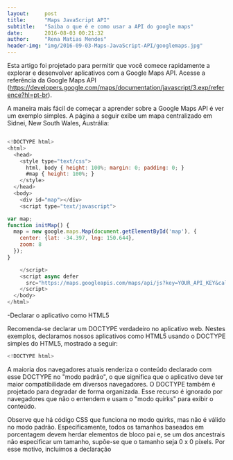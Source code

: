 ```yaml
---
layout:     post
title:      "Maps JavaScript API"
subtitle:   "Saiba o que é e como usar a API do google maps"
date:       2016-08-03 00:21:32
author:     "Rena Matias Mendes"
header-img: "img/2016-09-03-Maps-JavaScript-API/googlemaps.jpg"
---
```

Esta artigo foi projetado para permitir que você comece rapidamente a explorar e desenvolver aplicativos com a Google Maps API. Acesse a referência da Google Maps API (https://developers.google.com/maps/documentation/javascript/3.exp/reference?hl=pt-br).


A maneira mais fácil de começar a aprender sobre a Google Maps API é ver um exemplo simples. A página a seguir exibe um mapa centralizado em Sidnei, New South Wales, Austrália:

```javascript

<!DOCTYPE html>
<html>
  <head>
    <style type="text/css">
      html, body { height: 100%; margin: 0; padding: 0; }
      #map { height: 100%; }
    </style>
  </head>
  <body>
    <div id="map"></div>
    <script type="text/javascript">

var map;
function initMap() {
  map = new google.maps.Map(document.getElementById('map'), {
    center: {lat: -34.397, lng: 150.644},
    zoom: 8
  });
}

    </script>
    <script async defer
      src="https://maps.googleapis.com/maps/api/js?key=YOUR_API_KEY&callback=initMap">
    </script>
  </body>
</html>

```

-Declarar o aplicativo como HTML5

Recomenda-se declarar um DOCTYPE verdadeiro no aplicativo web. Nestes exemplos, declaramos nossos aplicativos como HTML5 usando o DOCTYPE simples do HTML5, mostrado a seguir:

```javascript
<!DOCTYPE html>
```

A maioria dos navegadores atuais renderiza o conteúdo declarado com esse DOCTYPE no "modo padrão", o que significa que o aplicativo deve ter maior compatibilidade em diversos navegadores. O DOCTYPE também é projetado para degradar de forma organizada. Esse recurso é ignorado por navegadores que não o entendem e usam o "modo quirks" para exibir o conteúdo.

Observe que há código CSS que funciona no modo quirks, mas não é válido no modo padrão. Especificamente, todos os tamanhos baseados em porcentagem devem herdar elementos de bloco pai e, se um dos ancestrais não especificar um tamanho, supõe-se que o tamanho seja 0 x 0 pixels. Por esse motivo, incluímos a declaração <style> a seguir:

```javascript
<style type="text/css">
  html, body { height: 100%; margin: 0; padding: 0; }
  #map { height: 100%; }
</style>
```

Essa declaração CSS indica que o contêiner do mapa <div> (com id map) ocupa 100% da altura do corpo HTML. Observe que devemos declarar especificamente essas porcentagens para <body> e também para <html>.

-Carregar a Google Maps API

```javascript
<script async defer
  src="https://maps.googleapis.com/maps/api/js?key=YOUR_API_KEY&callback=initMap">
</script>
```
O URL contido na tag script é a localização de um arquivo JavaScript que carrega todos os símbolos e as definições necessários para usar a Google Maps API. Essa tag script é obrigatória.

O atributo async permite que o navegador renderize o restante do site durante o carregamento da Maps API. Quando a API está pronta, ela chama a função especificada usando o parâmetro callback.

O parâmetro key contém a chave de API do aplicativo. Consulte https://developers.google.com/maps/documentation/javascript/get-api-key?hl=pt-br para obter mais informações.

-HTTPS ou HTTP

Consideramos a segurança na web muito importante e recomendamos usar HTTPS sempre que possível. Como parte de nossos esforços para tornar a web mais segura, disponibilizamos todas as Google Maps APIs sobre HTTPS. O uso da criptografia HTTPS torna o site mais seguro e mais resistente a invasões ou adulterações.
Recomendamos carregar a Google Maps JavaScript API sobre HTTPS usando a tag <script> fornecida acima.
Se necessário, carregue a Google Maps JavaScript API sobre HTTP solicitando http://maps.googleapis.com/ ou http://maps.google.cn para usuários na China.

-Bibliotecas

Durante o carregamento da JavaScript Maps API no URL, você pode carregar bibliotecas adicionais usando o parâmetro de URL libraries. As bibliotecas são módulos de código que oferecem funcionalidade adicional à JavaScript API principal e somente são carregadas mediante solicitação explícita. Para obter mais informações, consulte https://developers.google.com/maps/documentation/javascript/libraries?hl=pt-br.

-Carregamento síncrono da API

Na tag script que carrega a Maps API, é possível omitir o atributo async e o parâmetro callback. Essa ação bloqueia o carregamento da API até que seu download seja concluído.
Como resultado, o carregamento da página provavelmente será mais lento. Por outro lado, isso significa que é possível escrever as tags de script subsequentes supondo que a API já está carregada.

-Elementos de DOM do mapa

```javascript
<div id="map"></div>
```
Para que o mapa seja exibido em uma página, é necessário reservar um lugar para ele. Normalmente, isso é feito criando um elemento div nomeado e obtendo uma referência para esse elemento no modelo de objetos do documento (DOM) do navegador.
No exemplo acima, usamos CSS para definir a altura do div do mapa para "100%". O mapa se expande de acordo com o tamanho dos dispositivos móveis. Pode ser necessário ajustar os valores de largura e altura com base no tamanho da tela e no preenchimento do navegador. Observe que os divs normalmente herdam a largura de seu elemento contêiner. Divs vazios normalmente têm a altura 0. Por esse motivo, sempre defina explicitamente uma altura no <div>.

-Opções do mapa

Há duas opções obrigatórias para cada mapa: center e zoom.

```javascript
map = new google.maps.Map(document.getElementById('map'), {
  center: {lat: -34.397, lng: 150.644},
  zoom: 8
});
```

-Níveis de zoom

A resolução inicial para exibir o mapa é definida pela propriedade zoom, com zoom 0 correspondendo a um mapa do planeta com o zoom mais distante possível, e níveis mais altos de zoom aumentando a resolução da exibição do mapa.
```javascript
zoom: 8
```
A disponibilização de um mapa de todo o planeta como uma única imagem exigiria um mapa imenso ou um mapa pequeno com resolução muito baixa. Como resultado, as imagens de mapa no Google Maps e na Maps API são divididas em "blocos" de mapa e "níveis de zoom". Em níveis baixos de zoom, um pequeno conjunto de blocos de mapa cobre uma grande área. Em níveis de zoom mais altos, os blocos têm maior resolução e cobrem uma área menor.

As três imagens a seguir refletem a mesma localização de Tóquio, nos níveis de zoom 0, 7 e 18.



Para obter informações sobre como a Maps API carrega blocos de acordo com o nível de zoom atual, consulte https://developers.google.com/maps/documentation/javascript/maptypes?hl=pt-br#TileCoordinates na documentação dos tipos de mapa.

-O objeto Map
``` javascript
map = new google.maps.Map(document.getElementById("map"), {...});
```
A classe JavaScript que representa um mapa é a classe Map. Os objetos dessa classe definem um único mapa na página. (É possível criar mais de uma instância dessa classe. Cada objeto define um mapa separado na página.) Criamos uma nova instância dessa classe usando o operador JavaScript new.

Ao criar uma nova instância de mapa, especifique um elemento HTML <div> na página como contêiner para o mapa. Os nós HTML são filhos do objeto JavaScript document. A referência a esse elemento é obtida por meio do método document.getElementById().

Esse código define uma variável (denominada map) e atribui essa variável a um novo objeto Map. A função Map() é conhecida como um construtor que cria um novo mapa dentro do contêiner HTML informado (normalmente, um elemento DIV) usando os parâmetros (opcionais) passados.

Se o código não funciona:

-Procure erros de digitação.
-Lembre-se de que a linguagem JavaScript diferencia maiúsculas de minúsculas.
-Verifique os elementos básicos.Alguns dos problemas mais comuns ocorrem na criação inicial do mapa. Por exemplo:
    *Confirme se as propriedades zoom e center, nas opções do mapa, foram especificadas.
    *Verifique se foi declarado um elemento div no qual o mapa será exibido na tela.
    *Verifique se o elemento div para o mapa tem uma altura. Por padrão, os elementos div são criados com uma altura de 0, o que os torna invisíveis.
-Consulte nossos exemplos para obter uma implementação de referência (https://developers.google.com/maps/documentation/javascript/examples/map-simple?hl=pt-br).
    *Use um depurador JavaScript para ajudar a identificar problemas, como o depurador disponível em https://developers.google.com/web/tools/chrome-devtools/debug/?utm_source=dcc&utm_medium=redirect&utm_campaign=2016q3.Comece verificando a existência de erros no console JavaScript.
    *Publique dúvidas no Stack Overflow(https://stackoverflow.com/users/login?ssrc=anon_ask&returnurl=https%3a%2f%2fstackoverflow.com%2fquestions%2fask%3ftags%3dgoogle-maps-api-3%2cgoogle-maps). A página Support (https://developers.google.com/maps/support/?hl=pt-br) oferece diretrizes sobre a melhor maneira de publicar dúvidas.
